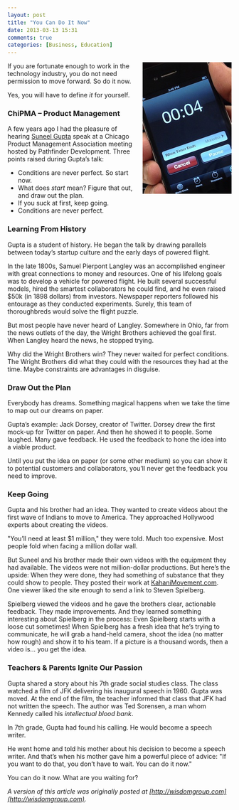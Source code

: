 ```yaml
---
layout: post
title: "You Can Do It Now"
date: 2013-03-13 15:31
comments: true
categories: [Business, Education]
---
```

<img style="margin-left:20px" src="/images/do_it_now.jpg" align="right" width="200" height="296" alt="You Can Do It Now" title="You Can Do It Now">
If you are fortunate enough to work in the technology industry, you do not need permission to move forward. So do it now.

Yes, you will have to define _it_ for yourself.

### ChiPMA – Product Management

A few years ago I had the pleasure of hearing [Suneel Gupta](http://www.youtube.com/watch?v=igsvMAU5POY) speak at a Chicago Product Management Association meeting hosted by Pathfinder Development. Three points raised during Gupta’s talk:

* Conditions are never perfect. So start now.
* What does _start_ mean? Figure that out, and draw out the plan.
* If you suck at first, keep going.
* Conditions are never perfect.

<!--more-->

### Learning From History

Gupta is a student of history. He began the talk by drawing parallels between today’s startup culture and the early days of powered flight.

In the late 1800s, Samuel Pierpont Langley was an accomplished engineer with great connections to money and resources. One of his lifelong goals was to develop a vehicle for powered flight. He built several successful models, hired the smartest collaborators he could find, and he even raised $50k (in 1898 dollars) from investors. Newspaper reporters followed his entourage as they conducted experiments. Surely, this team of thoroughbreds would solve the flight puzzle.

But most people have never heard of Langley. Somewhere in Ohio, far from the news outlets of the day, the Wright Brothers achieved the goal first. When Langley heard the news, he stopped trying.

Why did the Wright Brothers win? They never waited for perfect conditions. The Wright Brothers did what they could with the resources they had at the time. Maybe constraints are advantages in disguise.

### Draw Out the Plan

Everybody has dreams. Something magical happens when we take the time to map out our dreams on paper.

Gupta’s example: Jack Dorsey, creator of Twitter. Dorsey drew the first mock-up for Twitter on paper. And then he showed it to people. Some laughed. Many gave feedback. He used the feedback to hone the idea into a viable product.

Until you put the idea on paper (or some other medium) so you can show it to potential customers and collaborators, you’ll never get the feedback you need to improve.

### Keep Going

Gupta and his brother had an idea. They wanted to create videos about the first wave of Indians to move to America. They approached Hollywood experts about creating the videos.

"You’ll need at least $1 million," they were told. Much too expensive. Most people fold when facing a million dollar wall.

But Suneel and his brother made their own videos with the equipment they had available. The videos were not million-dollar productions. But here’s the upside: When they were done, they had something of substance that they could show to people. They posted their work at [KahaniMovement.com](http://kahanimovement.com). One viewer liked the site enough to send a link to Steven Spielberg.

Spielberg viewed the videos and he gave the brothers clear, actionable feedback. They made improvements. And they learned something interesting about Spielberg in the process: Even Spielberg starts with a loose cut sometimes! When Spielberg has a fresh idea that he’s trying to communicate, he will grab a hand-held camera, shoot the idea (no matter how rough) and show it to his team. If a picture is a thousand words, then a video is… you get the idea.

### Teachers & Parents Ignite Our Passion

Gupta shared a story about his 7th grade social studies class. The class watched a film of JFK delivering his inaugural speech in 1960. Gupta was moved. At the end of the film, the teacher informed that class that JFK had not written the speech. The author was Ted Sorensen, a man whom Kennedy called his _intellectual blood bank_.

In 7th grade, Gupta had found his calling. He would become a speech writer.

He went home and told his mother about his decision to become a speech writer. And that’s when his mother gave him a powerful piece of advice: "If you want to do that, you don’t have to wait. You can do it now."

You can do it now. What are you waiting for?

_A version of this article was originally posted at [http://wisdomgroup.com](http://wisdomgroup.com)._
